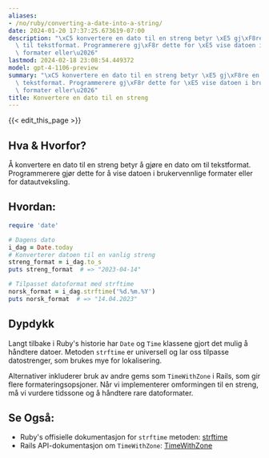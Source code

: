 ```yaml
---
aliases:
- /no/ruby/converting-a-date-into-a-string/
date: 2024-01-20 17:37:25.673619-07:00
description: "\xC5 konvertere en dato til en streng betyr \xE5 gj\xF8re en dato om\
  \ til tekstformat. Programmerere gj\xF8r dette for \xE5 vise datoen i brukervennlige\
  \ formater eller\u2026"
lastmod: 2024-02-18 23:08:54.449372
model: gpt-4-1106-preview
summary: "\xC5 konvertere en dato til en streng betyr \xE5 gj\xF8re en dato om til\
  \ tekstformat. Programmerere gj\xF8r dette for \xE5 vise datoen i brukervennlige\
  \ formater eller\u2026"
title: Konvertere en dato til en streng
---
```


{{< edit_this_page >}}

## Hva & Hvorfor?
Å konvertere en dato til en streng betyr å gjøre en dato om til tekstformat. Programmerere gjør dette for å vise datoen i brukervennlige formater eller for datautveksling.

## Hvordan:
```Ruby
require 'date'

# Dagens dato
i_dag = Date.today
# Konverterer datoen til en vanlig streng
streng_format = i_dag.to_s
puts streng_format  # => "2023-04-14"

# Tilpasset datoformat med strftime
norsk_format = i_dag.strftime('%d.%m.%Y')
puts norsk_format  # => "14.04.2023"
```

## Dypdykk
Langt tilbake i Ruby's historie har `Date` og `Time` klassene gjort det mulig å håndtere datoer. Metoden `strftime` er universell og lar oss tilpasse datostrenger, som brukes mye for lokalisering. 

Alternativer inkluderer bruk av andre gems som `TimeWithZone` i Rails, som gir flere formateringsopsjoner. Når vi implementerer omformingen til en streng, må vi vurdere tidssone og å håndtere rare datoformater.

## Se Også:
- Ruby's offisielle dokumentasjon for `strftime` metoden: [strftime](https://ruby-doc.org/core/Time.html#method-i-strftime)
- Rails API-dokumentasjon om `TimeWithZone`: [TimeWithZone](https://api.rubyonrails.org/classes/ActiveSupport/TimeWithZone.html)
